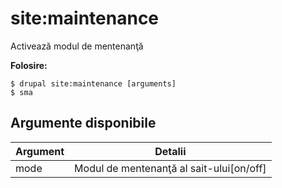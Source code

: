 # site:maintenance
Activează modul de mentenanţă

**Folosire:**
```
$ drupal site:maintenance [arguments] 
$ sma  
```

## Argumente disponibile
Argument | Detalii
---------|-------------
mode | Modul de mentenanţă al sait-ului[on/off]
